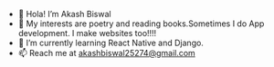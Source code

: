 - 👋 Hola! I’m Akash Biswal
- 👀 My interests are poetry and reading books.Sometimes I do App development. I make websites too!!!!
- 🌱 I’m currently learning React Native and Django. 
- 📫 Reach me at akashbiswal25274@gmail.com



